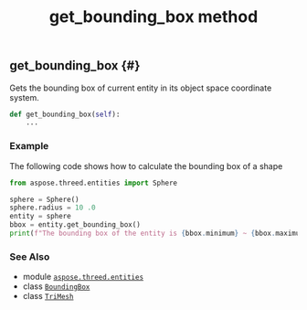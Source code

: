 ﻿---
title: get_bounding_box method
second_title: Aspose.3D for Python via .NET API References
description: 
type: docs
weight: 80
url: /aspose.threed.entities/trimesh/get_bounding_box/
is_root: false
---

## get_bounding_box {#}

Gets the bounding box of current entity in its object space coordinate system.



```python
def get_bounding_box(self):
    ...
```



### Example 


The following code shows how to calculate the bounding box of a shape

```python
from aspose.threed.entities import Sphere

sphere = Sphere()
sphere.radius = 10 .0
entity = sphere
bbox = entity.get_bounding_box()
print(f"The bounding box of the entity is {bbox.minimum} ~ {bbox.maximum}")

```



### See Also
* module [`aspose.threed.entities`](../../)
* class [`BoundingBox`](/3d/python-net/aspose.threed.utilities/boundingbox)
* class [`TriMesh`](/3d/python-net/aspose.threed.entities/trimesh)
